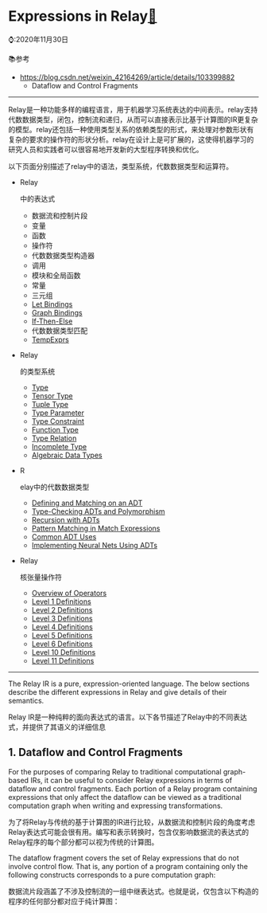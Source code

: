# Expressions in Relay[🔗](https://tvm.apache.org/docs/langref/index.html#)

⌚️:2020年11月30日

📚参考

- https://blog.csdn.net/weixin_42164269/article/details/103399882
  - Dataflow and Control Fragments

---

 Relay是一种功能多样的编程语言，用于机器学习系统表达的中间表示。relay支持代数数据类型，闭包，控制流和递归，从而可以直接表示比基于计算图的IR更复杂的模型。relay还包括一种使用类型关系的依赖类型的形式，来处理对参数形状有复杂的要求的操作符的形状分析。relay在设计上是可扩展的，这使得机器学习的研究人员和实践者可以很容易地开发新的大型程序转换和优化。

​    以下页面分别描述了relay中的语法，类型系统，代数数据类型和运算符。

- Relay

  中的表达式

  - 数据流和控制片段
  - 变量
  - 函数
  - 操作符
  - 代数数据类型构造器
  - 调用
  - 模块和全局函数
  - 常量
  - 三元组
  - [Let Bindings](https://docs.tvm.ai/langref/relay_expr.html#let-bindings)
  - [Graph Bindings](https://docs.tvm.ai/langref/relay_expr.html#graph-bindings)
  - [If-Then-Else](https://docs.tvm.ai/langref/relay_expr.html#if-then-else)
  - 代数数据类型匹配
  - [TempExprs](https://docs.tvm.ai/langref/relay_expr.html#tempexprs)

- Relay

  的类型系统

  - [Type](https://docs.tvm.ai/langref/relay_type.html#type)
  - [Tensor Type](https://docs.tvm.ai/langref/relay_type.html#tensor-type)
  - [Tuple Type](https://docs.tvm.ai/langref/relay_type.html#tuple-type)
  - [Type Parameter](https://docs.tvm.ai/langref/relay_type.html#type-parameter)
  - [Type Constraint](https://docs.tvm.ai/langref/relay_type.html#type-constraint)
  - [Function Type](https://docs.tvm.ai/langref/relay_type.html#function-type)
  - [Type Relation](https://docs.tvm.ai/langref/relay_type.html#type-relation)
  - [Incomplete Type](https://docs.tvm.ai/langref/relay_type.html#incomplete-type)
  - [Algebraic Data Types](https://docs.tvm.ai/langref/relay_type.html#algebraic-data-types)

- R

  elay中的代数数据类型

  - [Defining and Matching on an ADT](https://docs.tvm.ai/langref/relay_adt.html#defining-and-matching-on-an-adt)
  - [Type-Checking ADTs and Polymorphism](https://docs.tvm.ai/langref/relay_adt.html#type-checking-adts-and-polymorphism)
  - [Recursion with ADTs](https://docs.tvm.ai/langref/relay_adt.html#recursion-with-adts)
  - [Pattern Matching in Match Expressions](https://docs.tvm.ai/langref/relay_adt.html#pattern-matching-in-match-expressions)
  - [Common ADT Uses](https://docs.tvm.ai/langref/relay_adt.html#common-adt-uses)
  - [Implementing Neural Nets Using ADTs](https://docs.tvm.ai/langref/relay_adt.html#implementing-neural-nets-using-adts)

- Relay

  核张量操作符

  - [Overview of Operators](https://docs.tvm.ai/langref/relay_op.html#overview-of-operators)
  - [Level 1 Definitions](https://docs.tvm.ai/langref/relay_op.html#level-1-definitions)
  - [Level 2 Definitions](https://docs.tvm.ai/langref/relay_op.html#level-2-definitions)
  - [Level 3 Definitions](https://docs.tvm.ai/langref/relay_op.html#level-3-definitions)
  - [Level 4 Definitions](https://docs.tvm.ai/langref/relay_op.html#level-4-definitions)
  - [Level 5 Definitions](https://docs.tvm.ai/langref/relay_op.html#level-5-definitions)
  - [Level 6 Definitions](https://docs.tvm.ai/langref/relay_op.html#level-6-definitions)
  - [Level 10 Definitions](https://docs.tvm.ai/langref/relay_op.html#level-10-definitions)
  - [Level 11 Definitions](https://docs.tvm.ai/langref/relay_op.html#level-11-definitions)

----

The Relay IR is a pure, expression-oriented language. The below sections describe the different expressions in Relay and give details of their semantics.

Relay IR是一种纯粹的面向表达式的语言。以下各节描述了Relay中的不同表达式，并提供了其语义的详细信息



## 1. Dataflow and Control Fragments

For the purposes of comparing Relay to traditional computational graph-based IRs, it can be useful to consider Relay expressions in terms of dataflow and control fragments. Each portion of a Relay program containing expressions that only affect the dataflow can be viewed as a traditional computation graph when writing and expressing transformations.

为了将Relay与传统的基于计算图的IR进行比较，从数据流和控制片段的角度考虑Relay表达式可能会很有用。编写和表示转换时，包含仅影响数据流的表达式的Relay程序的每个部分都可以视为传统的计算图。



The dataflow fragment covers the set of Relay expressions that do not involve control flow. That is, any portion of a program containing only the following constructs corresponds to a pure computation graph:

数据流片段涵盖了不涉及控制流的一组中继表达式。也就是说，仅包含以下构造的程序的任何部分都对应于纯计算图：



